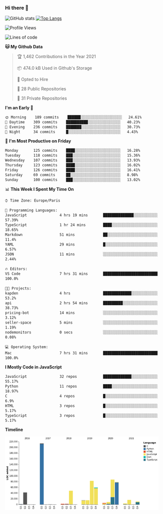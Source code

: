 ### Hi there 👋


![GitHub stats](https://github-readme-stats.vercel.app/api?username=eastkap&theme=dark&show_icons=true&count_private=true)
[![Top Langs](https://github-readme-stats.vercel.app/api/top-langs/?username=eastkap&layout=compact)](https://github.com/anuraghazra/github-readme-stats)



<!--START_SECTION:waka-->
![Profile Views](http://img.shields.io/badge/Profile%20Views-1-blue)

![Lines of code](https://img.shields.io/badge/From%20Hello%20World%20I%27ve%20Written-691368%20lines%20of%20code-blue)

**🐱 My Github Data** 

> 🏆 1,462 Contributions in the Year 2021
 > 
> 📦 474.0 kB Used in Github's Storage 
 > 
> 💼 Opted to Hire
 > 
> 📜 28 Public Repositories 
 > 
> 🔑 31 Private Repositories  
 > 
**I'm an Early 🐤** 

```text
🌞 Morning    189 commits    ██████░░░░░░░░░░░░░░░░░░░   24.61% 
🌆 Daytime    309 commits    ██████████░░░░░░░░░░░░░░░   40.23% 
🌃 Evening    236 commits    ███████░░░░░░░░░░░░░░░░░░   30.73% 
🌙 Night      34 commits     █░░░░░░░░░░░░░░░░░░░░░░░░   4.43%

```
📅 **I'm Most Productive on Friday** 

```text
Monday       125 commits    ████░░░░░░░░░░░░░░░░░░░░░   16.28% 
Tuesday      118 commits    ███░░░░░░░░░░░░░░░░░░░░░░   15.36% 
Wednesday    107 commits    ███░░░░░░░░░░░░░░░░░░░░░░   13.93% 
Thursday     123 commits    ████░░░░░░░░░░░░░░░░░░░░░   16.02% 
Friday       126 commits    ████░░░░░░░░░░░░░░░░░░░░░   16.41% 
Saturday     69 commits     ██░░░░░░░░░░░░░░░░░░░░░░░   8.98% 
Sunday       100 commits    ███░░░░░░░░░░░░░░░░░░░░░░   13.02%

```


📊 **This Week I Spent My Time On** 

```text
⌚︎ Time Zone: Europe/Paris

💬 Programming Languages: 
JavaScript               4 hrs 19 mins       ██████████████░░░░░░░░░░░   57.39% 
TypeScript               1 hr 24 mins        ████░░░░░░░░░░░░░░░░░░░░░   18.65% 
Markdown                 51 mins             ██░░░░░░░░░░░░░░░░░░░░░░░   11.4% 
YAML                     29 mins             █░░░░░░░░░░░░░░░░░░░░░░░░   6.57% 
JSON                     11 mins             ░░░░░░░░░░░░░░░░░░░░░░░░░   2.44%

🔥 Editors: 
VS Code                  7 hrs 31 mins       █████████████████████████   100.0%

🐱‍💻 Projects: 
kapden                   4 hrs               █████████████░░░░░░░░░░░░   53.2% 
api                      2 hrs 54 mins       █████████░░░░░░░░░░░░░░░░   38.73% 
pricing-bot              14 mins             ░░░░░░░░░░░░░░░░░░░░░░░░░   3.12% 
seller-space             5 mins              ░░░░░░░░░░░░░░░░░░░░░░░░░   1.19% 
nodemonitors             0 secs              ░░░░░░░░░░░░░░░░░░░░░░░░░   0.08%

💻 Operating System: 
Mac                      7 hrs 31 mins       █████████████████████████   100.0%

```

**I Mostly Code in JavaScript** 

```text
JavaScript               32 repos            █████████████░░░░░░░░░░░░   55.17% 
Python                   11 repos            ████░░░░░░░░░░░░░░░░░░░░░   18.97% 
C                        4 repos             █░░░░░░░░░░░░░░░░░░░░░░░░   6.9% 
HTML                     3 repos             █░░░░░░░░░░░░░░░░░░░░░░░░   5.17% 
TypeScript               3 repos             █░░░░░░░░░░░░░░░░░░░░░░░░   5.17%

```


**Timeline**

![Chart not found](https://raw.githubusercontent.com/Eastkap/Eastkap/main/charts/bar_graph.png) 


<!--END_SECTION:waka-->

<!--
**Eastkap/eastkap** is a ✨ _special_ ✨ repository because its `README.md` (this file) appears on your GitHub profile.

Here are some ideas to get you started:

- 🔭 I’m currently working on ...
- 🌱 I’m currently learning ...
- 👯 I’m looking to collaborate on ...
- 🤔 I’m looking for help with ...
- 💬 Ask me about ...
- 📫 How to reach me: ...
- 😄 Pronouns: ...
- ⚡ Fun fact: ...
-->

